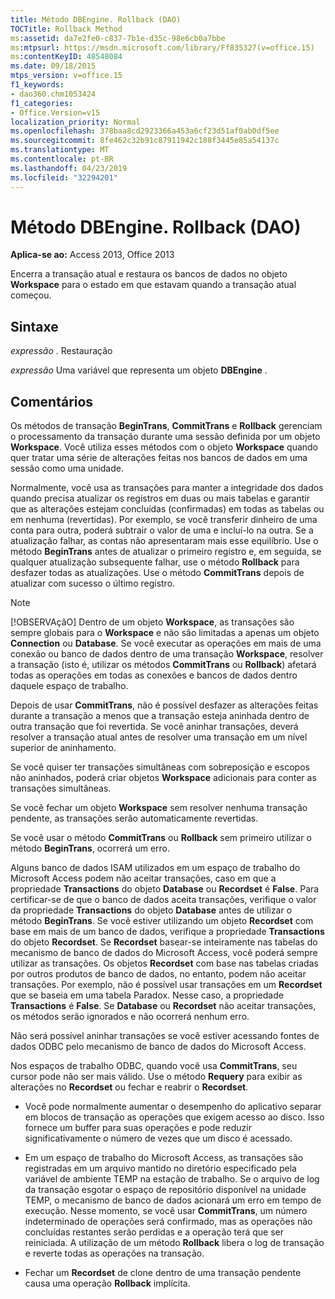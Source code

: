 ```yaml
---
title: Método DBEngine. Rollback (DAO)
TOCTitle: Rollback Method
ms:assetid: da7e2fe0-c837-7b1e-d35c-98e6cb0a7bbe
ms:mtpsurl: https://msdn.microsoft.com/library/Ff835327(v=office.15)
ms:contentKeyID: 48548084
ms.date: 09/18/2015
mtps_version: v=office.15
f1_keywords:
- dao360.chm1053424
f1_categories:
- Office.Version=v15
localization_priority: Normal
ms.openlocfilehash: 378baa8cd2923366a453a6cf23d51af0ab0df5ee
ms.sourcegitcommit: 8fe462c32b91c87911942c188f3445e85a54137c
ms.translationtype: MT
ms.contentlocale: pt-BR
ms.lasthandoff: 04/23/2019
ms.locfileid: "32294201"
---
```

# <a name="dbenginerollback-method-dao"></a>Método DBEngine. Rollback (DAO)


**Aplica-se ao:** Access 2013, Office 2013

Encerra a transação atual e restaura os bancos de dados no objeto **Workspace** para o estado em que estavam quando a transação atual começou.

## <a name="syntax"></a>Sintaxe

*expressão* . Restauração

*expressão* Uma variável que representa um objeto **DBEngine** .

## <a name="remarks"></a>Comentários

Os métodos de transação **BeginTrans**, **CommitTrans** e **Rollback** gerenciam o processamento da transação durante uma sessão definida por um objeto **Workspace**. Você utiliza esses métodos com o objeto **Workspace** quando quer tratar uma série de alterações feitas nos bancos de dados em uma sessão como uma unidade.

Normalmente, você usa as transações para manter a integridade dos dados quando precisa atualizar os registros em duas ou mais tabelas e garantir que as alterações estejam concluídas (confirmadas) em todas as tabelas ou em nenhuma (revertidas). Por exemplo, se você transferir dinheiro de uma conta para outra, poderá subtrair o valor de uma e incluí-lo na outra. Se a atualização falhar, as contas não apresentaram mais esse equilíbrio. Use o método **BeginTrans** antes de atualizar o primeiro registro e, em seguida, se qualquer atualização subsequente falhar, use o método **Rollback** para desfazer todas as atualizações. Use o método **CommitTrans** depois de atualizar com sucesso o último registro.

> [!NOTE]
> [!OBSERVAçãO] Dentro de um objeto **Workspace**, as transações são sempre globais para o **Workspace** e não são limitadas a apenas um objeto **Connection** ou **Database**. Se você executar as operações em mais de uma conexão ou banco de dados dentro de uma transação **Workspace**, resolver a transação (isto é, utilizar os métodos **CommitTrans** ou **Rollback**) afetará todas as operações em todas as conexões e bancos de dados dentro daquele espaço de trabalho.

Depois de usar **CommitTrans**, não é possível desfazer as alterações feitas durante a transação a menos que a transação esteja aninhada dentro de outra transação que foi revertida. Se você aninhar transações, deverá resolver a transação atual antes de resolver uma transação em um nível superior de aninhamento.

Se você quiser ter transações simultâneas com sobreposição e escopos não aninhados, poderá criar objetos **Workspace** adicionais para conter as transações simultâneas.

Se você fechar um objeto **Workspace** sem resolver nenhuma transação pendente, as transações serão automaticamente revertidas.

Se você usar o método **CommitTrans** ou **Rollback** sem primeiro utilizar o método **BeginTrans**, ocorrerá um erro.

Alguns banco de dados ISAM utilizados em um espaço de trabalho do Microsoft Access podem não aceitar transações, caso em que a propriedade **Transactions** do objeto **Database** ou **Recordset** é **False**. Para certificar-se de que o banco de dados aceita transações, verifique o valor da propriedade **Transactions** do objeto **Database** antes de utilizar o método **BeginTrans**. Se você estiver utilizando um objeto **Recordset** com base em mais de um banco de dados, verifique a propriedade **Transactions** do objeto **Recordset**. Se **Recordset** basear-se inteiramente nas tabelas do mecanismo de banco de dados do Microsoft Access, você poderá sempre utilizar as transações. Os objetos **Recordset** com base nas tabelas criadas por outros produtos de banco de dados, no entanto, podem não aceitar transações. Por exemplo, não é possível usar transações em um **Recordset** que se baseia em uma tabela Paradox. Nesse caso, a propriedade **Transactions** é **False**. Se **Database** ou **Recordset** não aceitar transações, os métodos serão ignorados e não ocorrerá nenhum erro.

Não será possível aninhar transações se você estiver acessando fontes de dados ODBC pelo mecanismo de banco de dados do Microsoft Access.

Nos espaços de trabalho ODBC, quando você usa **CommitTrans**, seu cursor pode não ser mais válido. Use o método **Requery** para exibir as alterações no **Recordset** ou fechar e reabrir o **Recordset**.

  - Você pode normalmente aumentar o desempenho do aplicativo separar em blocos de transação as operações que exigem acesso ao disco. Isso fornece um buffer para suas operações e pode reduzir significativamente o número de vezes que um disco é acessado.

  - Em um espaço de trabalho do Microsoft Access, as transações são registradas em um arquivo mantido no diretório especificado pela variável de ambiente TEMP na estação de trabalho. Se o arquivo de log da transação esgotar o espaço de repositório disponível na unidade TEMP, o mecanismo de banco de dados acionará um erro em tempo de execução. Nesse momento, se você usar **CommitTrans**, um número indeterminado de operações será confirmado, mas as operações não concluídas restantes serão perdidas e a operação terá que ser reiniciada. A utilização de um método **Rollback** libera o log de transação e reverte todas as operações na transação.

  - Fechar um **Recordset** de clone dentro de uma transação pendente causa uma operação **Rollback** implícita.

